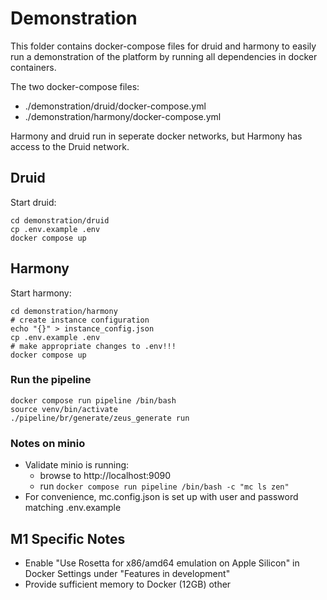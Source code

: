 
# Demonstration

This folder contains docker-compose files for druid and harmony to easily run a demonstration of the platform by running all dependencies in docker containers.

The two docker-compose files:
- ./demonstration/druid/docker-compose.yml
- ./demonstration/harmony/docker-compose.yml


Harmony and druid run in seperate docker networks, but Harmony has access to the Druid network.

## Druid
Start druid:
```
cd demonstration/druid
cp .env.example .env
docker compose up
```

## Harmony
Start harmony:
```
cd demonstration/harmony
# create instance configuration
echo "{}" > instance_config.json
cp .env.example .env
# make appropriate changes to .env!!!
docker compose up
```

### Run the pipeline
```
docker compose run pipeline /bin/bash
source venv/bin/activate
./pipeline/br/generate/zeus_generate run
```

### Notes on minio
- Validate minio is running:
  - browse to http://localhost:9090
  - run `docker compose run pipeline /bin/bash -c "mc ls zen"`
- For convenience, mc.config.json is set up with user and password matching .env.example

## M1 Specific Notes
- Enable "Use Rosetta for x86/amd64 emulation on Apple Silicon" in Docker Settings under "Features in development"
- Provide sufficient memory to Docker (12GB) other
